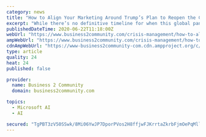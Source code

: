 ```yaml
---
category: news
title: "How to Align Your Marketing Around Trump’s Plan to Reopen the Country"
excerpt: "While there’s no definitive timeline for when this global pandemic will all be over, the US is taking steps toward re-opening the country in three phases. Non-essential businesses are now allowed to open,"
publishedDateTime: 2020-06-22T11:18:00Z
webUrl: "https://www.business2community.com/crisis-management/how-to-align-your-marketing-around-trumps-plan-to-reopen-the-country-02320955"
ampWebUrl: "https://www.business2community.com/crisis-management/how-to-align-your-marketing-around-trumps-plan-to-reopen-the-country-02320955/amp"
cdnAmpWebUrl: "https://www-business2community-com.cdn.ampproject.org/c/s/www.business2community.com/crisis-management/how-to-align-your-marketing-around-trumps-plan-to-reopen-the-country-02320955/amp"
type: article
quality: 24
heat: 24
published: false

provider:
  name: Business 2 Community
  domain: business2community.com

topics:
  - Microsoft AI
  - AI

secured: "TgPBT3zV50SSwk/8Mi06YwJP7DporPVos2H8ffjwFJKrrtaZkrbFjmOePqMllosD29zolGAQuB/KvaL+7calZViu/C/Dl8bu/IN+EX73m+nsxmBxIpvR62MIYYFlAi/43GoxGh5H7+cbB4en4kJECxEYiQ4iN58+VZpn3iDLWOJSEBCgH7QE6WEGOpB6ATAxn4PA3n+S9nDxtCwVME//yOf0DWdVVplbKbo+kd/1Puz0mvufH7fWQHMkL0fCsVyjK9jm0hufknLkkarXfRIVIydqSpvEk5+tbo9y3uDw8OnpJNNTEibLTZgpYAILVNk4Rx5200v3fFF9z1m8484dWg==;u1aPBEPdUVDhfGi6yYCucw=="
---
```


